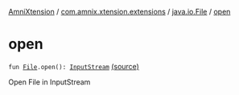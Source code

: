 [AmniXtension](../../index.md) / [com.amnix.xtension.extensions](../index.md) / [java.io.File](index.md) / [open](./open.md)

# open

`fun `[`File`](http://docs.oracle.com/javase/6/docs/api/java/io/File.html)`.open(): `[`InputStream`](http://docs.oracle.com/javase/6/docs/api/java/io/InputStream.html) [(source)](https://github.com/AmniX/AmniXTension/tree/master/AmniXtension/src/main/java/com/amnix/xtension/extensions/FileExtensions.kt#L25)

Open File in InputStream

